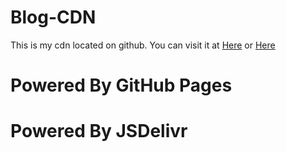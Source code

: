 # Blog-CDN
This is my cdn located on github. 
You can visit it at [Here](https://cdn.han-han.xyz) or [Here](https://cdn.jsdelivr.net/gh/Yuameshi/Blog-CDN@main/)
# Powered By GitHub Pages
# Powered By JSDelivr
